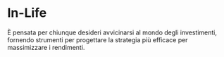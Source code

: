 # In-Life
È pensata per chiunque desideri avvicinarsi al mondo degli investimenti, fornendo strumenti per progettare la strategia più efficace per massimizzare i rendimenti.

